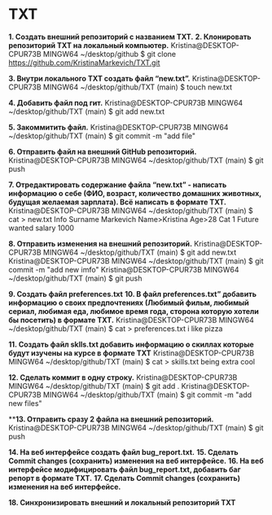# TXT
 
 **1. Создать внешний репозиторий c названием TXT.**
 **2. Клонировать репозиторий TXT на локальный компьютер.**
 Kristina@DESKTOP-CPUR73B MINGW64 ~/desktop/github
$ git clone https://github.com/KristinaMarkevich/TXT.git

 **3. Внутри локального TXT создать файл “new.txt”.**
 Kristina@DESKTOP-CPUR73B MINGW64 ~/desktop/github/TXT (main)
$ touch new.txt

 **4. Добавить файл под гит.**
 Kristina@DESKTOP-CPUR73B MINGW64 ~/desktop/github/TXT (main)
$ git add new.txt

 **5. Закоммитить файл.**
 Kristina@DESKTOP-CPUR73B MINGW64 ~/desktop/github/TXT (main)
$ git commit -m "add file"

 **6. Отправить файл на внешний GitHub репозиторий.**
 Kristina@DESKTOP-CPUR73B MINGW64 ~/desktop/github/TXT (main)
$ git push

 **7. Отредактировать содержание файла “new.txt” - написать информацию о себе (ФИО, возраст, количество домашних животных, будущая желаемая зарплата). Всё написать в формате TXT.**
 Kristina@DESKTOP-CPUR73B MINGW64 ~/desktop/github/TXT (main)
$ cat > new.txt
 Info
  Surname Markevich
  Name>Kristina
  Age>28
  Cat 1
  Future wanted salary 1000

 **8. Отправить изменения на внешний репозиторий.**
 Kristina@DESKTOP-CPUR73B MINGW64 ~/desktop/github/TXT (main)
$ git add new.txt
Kristina@DESKTOP-CPUR73B MINGW64 ~/desktop/github/TXT (main)
$ git commit -m "add new imfo"
Kristina@DESKTOP-CPUR73B MINGW64 ~/desktop/github/TXT (main)
$ git push

 **9. Создать файл preferences.txt**
 **10. В файл preferences.txt” добавить информацию о своих предпочтениях (Любимый фильм, любимый сериал, любимая еда, любимое время года, сторона которую хотели бы посетить) в формате TXT.**
 Kristina@DESKTOP-CPUR73B MINGW64 ~/desktop/github/TXT (main)
$ cat > preferences.txt
i like pizza

 **11. Создать файл sklls.txt добавить информацию о скиллах которые будут изучены на курсе в формате TXT**
 Kristina@DESKTOP-CPUR73B MINGW64 ~/desktop/github/TXT (main)
$ cat > skills.txt
being extra cool

 **12. Сделать коммит в одну строку.**
 Kristina@DESKTOP-CPUR73B MINGW64 ~/desktop/github/TXT (main)
$ git add .
Kristina@DESKTOP-CPUR73B MINGW64 ~/desktop/github/TXT (main)
$ git commit -m "add new files"

 ****13. Отправить сразу 2 файла на внешний репозиторий.**
 Kristina@DESKTOP-CPUR73B MINGW64 ~/desktop/github/TXT (main)
$ git push

 **14. На веб интерфейсе создать файл bug_report.txt.**
 **15. Сделать Commit changes (сохранить) изменения на веб интерфейсе.**
 **16. На веб интерфейсе модифицировать файл bug_report.txt, добавить баг репорт в формате TXT.**
 **17. Сделать Commit changes (сохранить) изменения на веб интерфейсе.**
 
 **18. Синхронизировать внешний и локальный репозиторий TXT**
 
